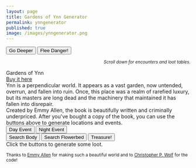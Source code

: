```yaml
---
layout: page
title: Gardens of Ynn Generator
permalink: ynngenerator
published: true
image: /images/ynngenerator.png
---
```

<div class="buttonWrapper">
  <button class="btn btn-primary" onclick="goDeeper()">Go Deeper</button>
  <button class="btn btn-primary" onclick="fleeDanger()">Flee Danger!</button>
</div>
<p style="text-align: right;font-style: italic;"><small>Scroll down for encounters and loot tables.</small></p>

<div class="container generatorCard">
  <div class="row pastRecords">
    <div class="col-xl-6 col-md-12 tightSpacing h3" id="pastLocations"></div>
    <div class="col-xl-6 col-md-12 tightSpacing h3" id="pastDetails"><a href="https://www.drivethrurpg.com/product/237544/The-Gardens-Of-Ynn"></a></div>
  </div>
  <div class="row">
    <div class="col-xl-6 col-md-12 tightSpacing h2" id="locationTitle">Gardens of Ynn</div>
    <div class="col-xl-6 col-md-12 tightSpacing h2" id="detailTitle"><a href="https://www.drivethrurpg.com/product/237544/The-Gardens-Of-Ynn">Buy it here</a></div>
  </div>
  <div class="row">
    <div id="locationDesc" class="col-xl-6 col-md-12" style="border-right: 1px solid var(--border-color);">
    Ynn is a perpendicular world. It appears as a vast garden, now untended, overrun, and fallen into ruin. Once, this place was a realm of rarefied luxury, but its masters are long dead and the machinery that maintained it has fallen into disrepair.
    </div>
    <div id="detailDesc" class="col-xl-6 col-md-12">
    Created by Emmy Allen, the book is beautifully written and criminally underpriced. After you've bought a copy of the book, you can use the buttons above to generate locations and events.
    </div>
	</div>
</div>

<div class="buttonWrapper">
  <button class="btn btn-primary" onclick="dayEvent()">Day Event</button>
  <button class="btn btn-primary" onclick="nightEvent()">Night Event</button>
</div>

<div class="container generatorCard">
  <div class="row" id="eventText">
	</div>
</div>

<div class="buttonWrapper">
  <button class="btn btn-primary" onclick="searchBody()">Search Body</button>
  <button class="btn btn-primary" onclick="searchFlowerbed()">Search Flowerbed</button>
  <button class="btn btn-primary" onclick="treasure()">Treasure!</button>
</div>

<div class="container generatorCard">
  <div class="row">
    <div class="col tightSpacing h3" id="generatorTitle">Click the buttons to generate some loot.</div>
  </div>
</div>

<small>Thanks to <a href="https://www.patreon.com/EmmyCavegirlAllen/overview/">Emmy Allen</a> for making such a beautiful world and to <a href="http://chrispwolf.com/">Christopher P. Wolf</a> for the code!</small>

<script>
var currentLayer = -1;

var xmlhttp = new XMLHttpRequest();
xmlhttp.onreadystatechange = function() {
  if (this.readyState == 4 && this.status == 200) {
    var ynn = JSON.parse(this.responseText);
    document.getElementById("locationTitle").innerHTML = currentLayer + ". " + ynn.locations[currentLayer].title + " <small>pg " + ynn.locations[currentLayer].page + "</small>";  }
};
xmlhttp.open("GET", "ynn.json", true);
xmlhttp.send();

function goDeeper() {
//Add to the list of past locations
document.getElementById("pastLocations").innerHTML = document.getElementById("pastLocations").innerHTML + document.getElementById("locationTitle").innerHTML + "<br>";

document.getElementById("pastDetails").innerHTML = document.getElementById("pastDetails").innerHTML + document.getElementById("detailTitle").innerHTML + "<br>";

//increase to the next Layer
currentLayer++;
var nextLocation = Math.floor(Math.random() * 20) + currentLayer;
var nextDetail = Math.floor(Math.random() * 20) + currentLayer;

document.getElementById("locationTitle").innerHTML = currentLayer + ". " + ynn.locations[currentLayer].title + " <small>pg " + ynn.locations[currentLayer].page + "</small>";

document.getElementById("detailTitle").innerHTML = currentLayer + ". " + ynn.details[currentLayer].title + " <small>pg " + ynn.details[currentLayer].page + "</small>";

document.getElementById("locationDesc").innerHTML = ynn.locations[currentLayer].description;
document.getElementById("detailDesc").innerHTML = ynn.details[currentLayer].description;
}

function dayEvent() {
  var nextEvent = Math.floor(Math.random()*ynn.events.length);
  var eventDescription = ynn.events[nextEvent].description;
  var encounters = "";

  for (i = 0; i < ynn.events[nextEvent].encounters; i++) {
    var nextEncounter = ynn.dayEncounters[Math.floor(Math.random()*ynn.dayEncounters.length)];

    encounters = "<hr class=\"tightSpacing\"><strong>" + encounters + 
    nextEncounter.title + " <small>pg " +  nextEncounter.page + "</small><br>" +
    nextEncounter.description + "<br><i>" + nextEncounter.stats + "</i>";
  }

  document.getElementById("eventText").innerHTML = eventDescription + encounters;
}

</script>
